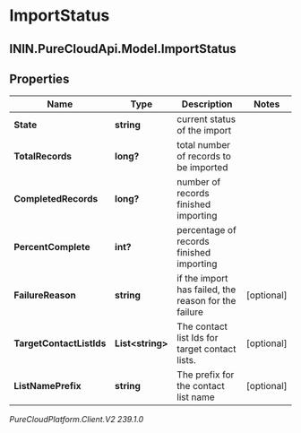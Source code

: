 # ImportStatus

## ININ.PureCloudApi.Model.ImportStatus

## Properties

|Name | Type | Description | Notes|
|------------ | ------------- | ------------- | -------------|
| **State** | **string** | current status of the import | |
| **TotalRecords** | **long?** | total number of records to be imported | |
| **CompletedRecords** | **long?** | number of records finished importing | |
| **PercentComplete** | **int?** | percentage of records finished importing | |
| **FailureReason** | **string** | if the import has failed, the reason for the failure | [optional] |
| **TargetContactListIds** | **List&lt;string&gt;** | The contact list Ids for target contact lists. | [optional] |
| **ListNamePrefix** | **string** | The prefix for the contact list name | [optional] |



_PureCloudPlatform.Client.V2 239.1.0_

